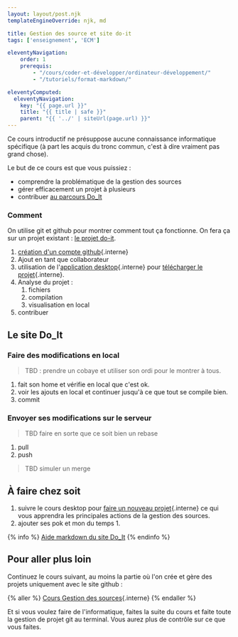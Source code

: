 ```yaml
---
layout: layout/post.njk 
templateEngineOverride: njk, md

title: Gestion des source et site do-it
tags: ['enseignement', 'ECM']

eleventyNavigation:
    order: 1
    prerequis:
        - "/cours/coder-et-développer/ordinateur-développement/"
        - "/tutoriels/format-markdown/"

eleventyComputed:
  eleventyNavigation:
    key: "{{ page.url }}"
    title: "{{ title | safe }}"
    parent: "{{ '../' | siteUrl(page.url) }}"
---
```




Ce cours introductif ne présuppose aucune connaissance informatique spécifique (à part les acquis du tronc commun, c'est à dire vraiment pas grand chose).

Le but de ce cours est que vous puissiez :

- comprendre la problématique de la gestion des sources
- gérer efficacement un projet à plusieurs
- contribuer [au parcours Do_It](https://francoisbrucker.github.io/do-it/)

### Comment

On utilise git et github pour montrer comment tout ça fonctionne. On fera ça sur un projet existant : [le projet do-it](https://github.com/FrancoisBrucker/do-it).

1. [création d'un compte github](/cours/gestion-des-sources#compte-github){.interne}
2. Ajout en tant que collaborateur
3. utilisation de l'[application desktop](/cours/gestion-des-sources/projet-github-desktop/){.interne} pour [télécharger le projet](/cours/gestion-des-sources/projet-github-desktop/#récupérer-projet){.interne}.
4. Analyse du projet :
   1. fichiers
   2. compilation
   3. visualisation en local
5. contribuer

## Le site Do_It

### Faire des modifications en local

> TBD : prendre un cobaye et utiliser son ordi pour le montrer à tous.

1. fait son home et vérifie en local que c'est ok.
2. voir les ajouts en local et continuer jusqu'à ce que tout se compile bien.
3. commit

### Envoyer ses modifications sur le serveur

> TBD faire en sorte que ce soit bien un rebase

1. pull
2. push

> TBD simuler un merge

## À faire chez soit

1. suivre le cours desktop pour [faire un nouveau projet](/cours/gestion-des-sources/projet-github-desktop/#nouveau-projet){.interne} ce qui vous apprendra les principales actions de la gestion des sources.
2. ajouter ses pok et mon du temps 1.

{% info %}
[Aide markdown du site Do_It](https://francoisbrucker.github.io/do-it/cs/contribuer-au-site/)
{% endinfo %}

## Pour aller plus loin

Continuez le cours suivant, au moins la partie où l'on crée et gère des projets uniquement avec le site github :

{% aller %}
[Cours Gestion des sources](/cours/gestion-des-sources/){.interne}
{% endaller %}

Et si vous voulez faire de l'informatique, faites la suite du cours et faite toute la gestion de projet git au terminal. Vous aurez plus de contrôle sur ce que vous faites.
